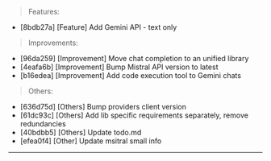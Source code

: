 > Features:
- [8bdb27a] [Feature] Add Gemini API - text only

> Improvements:
- [96da259] [Improvement] Move chat completion to an unified library
- [4eafa6b] [Improvement] Bump Mistral API version to latest
- [b16edea] [Improvement] Add code execution tool to Gemini chats

> Others:
- [636d75d] [Others] Bump providers client version
- [61dc93c] [Others] Add lib specific requirements separately, remove redundancies
- [40bdbb5] [Others] Update todo.md
- [efea0f4] [Other] Update msitral small info


---
